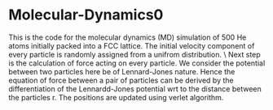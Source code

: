 # Molecular-Dynamics0

This is the code for the molecular dynamics (MD) simulation of 500 He atoms initially packed into a FCC lattice. The initial velocity component of every particle is randomly assigned from a unifrom distribution. \\
Next step is the calculation of force acting on every particle. We consider the potential between two particles here be of Lennard-Jones nature. Hence the equation of force between a pair of particles can be derived by the differentiation of the Lennardd-Jones potential wrt to the distance between the particles r.
The positions are updated using verlet algorithm.
